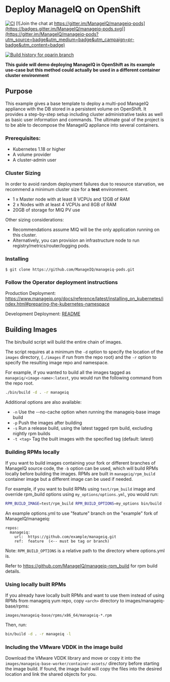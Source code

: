 # Deploy ManageIQ on OpenShift

[![CI](https://github.com/ManageIQ/manageiq-pods/actions/workflows/ci.yaml/badge.svg?branch=oparin)](https://github.com/ManageIQ/manageiq-pods/actions/workflows/ci.yaml)
[![Join the chat at https://gitter.im/ManageIQ/manageiq-pods](https://badges.gitter.im/ManageIQ/manageiq-pods.svg)](https://gitter.im/ManageIQ/manageiq-pods?utm_source=badge&utm_medium=badge&utm_campaign=pr-badge&utm_content=badge)

[![Build history for oparin branch](https://buildstats.info/github/chart/ManageIQ/manageiq-pods?branch=oparin&buildCount=50&includeBuildsFromPullRequest=false&showstats=false)](https://github.com/ManageIQ/manageiq-pods/actions?query=branch%3Amaster)

**This guide will demo deploying ManageIQ in OpenShift as its example use-case but this method could actually be used in a different container cluster environment**

## Purpose

This example gives a base template to deploy a multi-pod ManageIQ appliance with the DB stored in a persistent volume on OpenShift. It provides a step-by-step setup including cluster administrative tasks as well as basic user information and commands. The ultimate goal of the project is to be able to decompose the ManageIQ appliance into several containers.

### Prerequisites:

* Kubernetes 1.18 or higher
* A volume provider
* A cluster-admin user

### Cluster Sizing

In order to avoid random deployment failures due to resource starvation, we recommend a minimum cluster size for a **test** environment.

* 1 x Master node with at least 8 VCPUs and 12GB of RAM
* 2 x Nodes with at least 4 VCPUs and 8GB of RAM
* 20GB of storage for MIQ PV use

Other sizing considerations:

* Recommendations assume MIQ will be the only application running on this cluster.
* Alternatively, you can provision an infrastructure node to run registry/metrics/router/logging pods.

### Installing

`$ git clone https://github.com/ManageIQ/manageiq-pods.git`

### Follow the Operator deployment instructions

Production Deployment:
https://www.manageiq.org/docs/reference/latest/installing_on_kubernetes/index.html#preparing-the-kubernetes-namespace

Development Deployment:
[README](manageiq-operator/README.md)


## Building Images
The bin/build script will build the entire chain of images.

The script requires at a minimum the `-d` option to specify the location of the `images` directory, (`./images` if run from the repo root) and the `-r` option to specify the resulting image repo and namespace.

For example, if you wanted to build all the images tagged as `manageiq/<image-name>:latest`, you would run the following command from the repo root.

```bash
./bin/build -d . -r manageiq
```

Additional options are also available:
  - `-n` Use the --no-cache option when running the manageiq-base image build
  - `-p` Push the images after building
  - `-s` Run a release build, using the latest tagged rpm build, excluding nightly rpm builds
  - `-t <tag>` Tag the built images with the specified tag (default: latest)

### Building RPMs locally

If you want to build images containing your fork or different branches of ManageIQ source code, the `-b` option can be used, which will build RPMs locally before building the images. RPMs are built in `manageiq/rpm_build` container image but a different image can be used if needed.

For example, if you want to build RPMs using `test/rpm_build` image and override rpm_build options using `my_options/options.yml`, you would run:

```bash
RPM_BUILD_IMAGE=test/rpm_build RPM_BUILD_OPTIONS=my_options bin/build -d . -r manageiq -b
```

An example options.yml to use "feature" branch on the "example" fork of ManageIQ/manageiq:

```
repos:
  manageiq:
    url:  https://github.com/example/manageiq.git
    ref:  feature  (<-- must be tag or branch)
```

Note: `RPM_BUILD_OPTIONS` is a relative path to the directory where options.yml is.

Refer to https://github.com/ManageIQ/manageiq-rpm_build for rpm build details.

### Using locally built RPMs

If you already have locally built RPMs and want to use them instead of using RPMs from manageiq yum repo, copy `<arch>` directory to images/manageiq-base/rpms:

`images/manageiq-base/rpms/x86_64/manageiq-*.rpm`

Then, run:

```bash
bin/build -d . -r manageiq -l
```

### Including the VMware VDDK in the image build

Download the VMware VDDK library and move or copy it into the `images/manageiq-base-worker/container-assets/` directory before starting the image build.  If found, the image build will copy the files into the desired location and link the shared objects for you.
